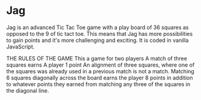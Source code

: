 # Jag
Jag is an advanced Tic Tac Toe game with a play board of 36 squares as opposed to the 9 of tic tact toe. This means that Jag has more possibilities to gain points and it's more challenging and exciting. It is coded in vanilla JavaScript. 

THE RULES OF THE GAME
This a game for two players
A match of three squares earns A player 1 point
An alignment of three squares, where one of the squares was already used in a previous match is not a match.
Matching 6 squares diagonally across the board earns the player 8 points in addition to whatever points they earned from matching any three of the squares in the diagonal line.
